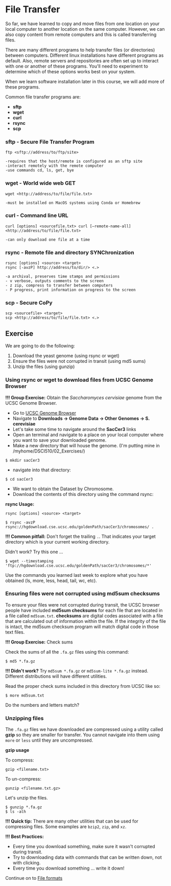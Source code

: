# File Transfer 

So far, we have learned to copy and move files from one location on your local computer to another location on the same computer. However, we can also copy content from remote computers and this is called transferring files.

There are many different programs to help transfer files (or directories) between computers. Different linux installations have different programs as default. Also, remote servers and repositories are often set up to interact with one or another of these programs. You'll need to experiment to determine which of these options works best on your system.

When we learn software installation later in this course, we will add more of these programs.

Common file transfer programs are:

- **sftp**
- **wget**
- **curl**
- **rsync**
- **scp**

### sftp - Secure File Transfer Program

```
ftp <sftp://address/to/ftp/site>

-requires that the host/remote is configured as an sftp site
-interact remotely with the remote computer
-use commands cd, ls, get, bye
```

### wget - World wide web GET

```
wget <http://address/to/file/file.txt>

-must be installed on MacOS systems using Conda or Homebrew
```

### curl - Command line URL

```
curl [options] <sourcefile.txt> curl [–remote-name-all] <http://address/to/file/file.txt>

-can only download one file at a time
```

### rsync - Remote file and directory SYNChronization

```
rsync [options] <source> <target>
rsync [-avzP] http://address/to/dir/> <.>

-a archival, preserves time stamps and permissions
- v verbose, outputs comments to the screen
- z zip, compress to transfer between computers
- P progress, print information on progress to the screen
```

### scp - Secure CoPy

```
scp <sourcefile> <target>
scp <http://address/to/file/file.txt> <.>
```

## Exercise 

We are going to do the following:

1. Download the yeast genome (using rsync or wget)
2. Ensure the files were not corrupted in transit (using md5 sums)
3. Unzip the files (using gunzip)

### Using rsync or wget to download files from UCSC Genome Browser

**!!! Group Exercise:** Obtain the *Saccharomyces cervisiae* genome from the UCSC Genome Browser.

- Go to [UCSC Genome Browser](https://genome.ucsc.edu/)
- Navigate to **Downloads → Genome Data → Other Genomes → S. cerevisiae**
- Let's take some time to navigate around the **SacCer3** links
- Open an terminal and navigate to a place on your local computer where you want to save your downloaded genome.
- Make a new directory that will house the genome. (I'm putting mine in /myhome/DSCI510/02_Exercises/)

```
$ mkdir sacCer3
```

- navigate into that directory:

```
$ cd sacCer3
```

- We want to obtain the Dataset by Chromosome.
- Download the contents of this directory using the command rsync:

**rsync Usage:**

`rsync [options] <source> <target>`

```
$ rsync -avzP rsync://hgdownload.cse.ucsc.edu/goldenPath/sacCer3/chromosomes/ .
```

**!!! Common pitfall:** Don't forget the trailing `.`. That indicates your target directory which is your current working directory.

Didn't work? Try this one …

```
$ wget --timestamping 'ftp://hgdownload.cse.ucsc.edu/goldenPath/sacCer3/chromosomes/*'
```

Use the commands you learned last week to explore what you have obtained (ls, more, less, head, tail, wc, etc).


### Ensuring files were not corrupted using md5sum checksums

To ensure your files were not corrupted during transit, the UCSC browser people have included **md5sum checksums** for each file that are located in a file called `md5sum.txt`. **checksums** are digital codes associated with a file that are calculated out of information within the file. If the integrity of the file is intact, the md5sum checksum program will match digital code in those text files.

**!!! Group Exercise:** Check sums

Check the sums of all the `.fa.gz` files using this command:

```
$ md5 *.fa.gz
```

**!!! Didn't work?** Try `md5sum *.fa.gz` or `md5sum-lite *.fa.gz` instead. Different distributions will have different utilities.

Read the proper check sums included in this directory from UCSC like so:

```
$ more md5sum.txt
```

Do the numbers and letters match?

### Unzipping files

The `.fa.gz` files we have downloaded are compressed using a utility called **gzip** so they are smaller for transfer. You cannot navigate into them using `more` or `less` until they are uncompressed.

**gzip usage**

To compress:
```
gzip <filename.txt>
```

To un-compress:
```
gunzip <filename.txt.gz>
```

Let's unzip the files.
```
$ gunzip *.fa.gz
$ ls -alh
```

**!!! Quick tip:** There are many other utilities that can be used for compressing files. Some examples are `bzip2`, `zip`, and `xz`.

**!!! Best Practices:** 

- Every time you download something, make sure it wasn't corrupted during transit.
- Try to downloading data with commands that can be written down, not with clicking.
- Every time you download something … write it down!

Continue on to [File formats](2-4_File_Formats.md)
